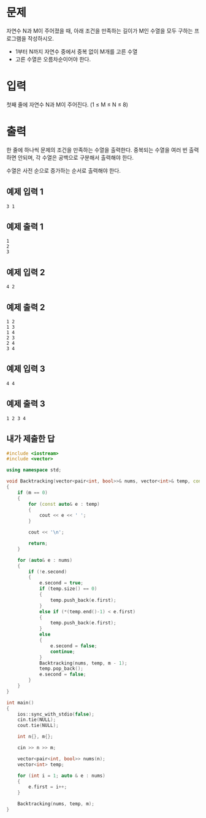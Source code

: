 문제
==============
자연수 N과 M이 주어졌을 때, 아래 조건을 만족하는 길이가 M인 수열을 모두 구하는 프로그램을 작성하시오.

- 1부터 N까지 자연수 중에서 중복 없이 M개를 고른 수열
- 고른 수열은 오름차순이어야 한다.

입력
===========
첫째 줄에 자연수 N과 M이 주어진다. (1 ≤ M ≤ N ≤ 8)

출력
===============
한 줄에 하나씩 문제의 조건을 만족하는 수열을 출력한다. 중복되는 수열을 여러 번 출력하면 안되며, 각 수열은 공백으로 구분해서 출력해야 한다.

수열은 사전 순으로 증가하는 순서로 출력해야 한다.

예제 입력 1 
------------
```
3 1
```
예제 출력 1 
---------
```
1
2
3
```
예제 입력 2 
------------
```
4 2
```
예제 출력 2 
-------------
```
1 2
1 3
1 4
2 3
2 4
3 4
```
예제 입력 3 
--------------
```
4 4
```
예제 출력 3 
-----------
```
1 2 3 4
```

내가 제출한 답
---------------
```cpp
#include <iostream>
#include <vector>

using namespace std;

void Backtracking(vector<pair<int, bool>>& nums, vector<int>& temp, const int& m)
{
	if (m == 0)
	{
		for (const auto& e : temp)
		{
			cout << e << ' ';
		}

		cout << '\n';

		return;
	}

	for (auto& e : nums)
	{
		if (!e.second)
		{
			e.second = true;
			if (temp.size() == 0)
			{
				temp.push_back(e.first);
			}
			else if (*(temp.end()-1) < e.first)
			{
				temp.push_back(e.first);
			}
			else
			{
				e.second = false;
				continue;
			}
			Backtracking(nums, temp, m - 1);
			temp.pop_back();
			e.second = false;
		}
	}
}

int main()
{
	ios::sync_with_stdio(false);
	cin.tie(NULL);
	cout.tie(NULL);

	int n{}, m{};

	cin >> n >> m;

	vector<pair<int, bool>> nums(n);
	vector<int> temp;

	for (int i = 1; auto & e : nums)
	{
		e.first = i++;
	}

	Backtracking(nums, temp, m);
}
```
